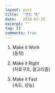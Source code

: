 ```yaml
---
layout: post
title:  "켄트 벡"
date:   2020-02-20
excerpt: ""
tag: []
comments: true
---
```


1. Make it Work  
(동작)  

2. Make it Right  
(자료구조, 알고리즘)  

3. Make it Fast  
(속도, 성능)
